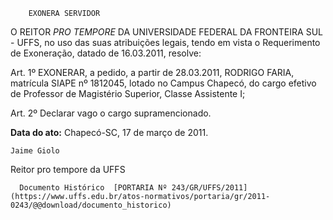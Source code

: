         EXONERA SERVIDOR  

O REITOR  *PRO TEMPORE*  DA UNIVERSIDADE FEDERAL DA FRONTEIRA SUL - UFFS, no uso das suas atribuições legais, tendo em vista o Requerimento de Exoneração, datado de 16.03.2011, resolve:

 Art. 1º EXONERAR, a pedido, a partir de 28.03.2011, RODRIGO FARIA, matrícula SIAPE nº 1812045, lotado no Campus Chapecó, do cargo efetivo de Professor de Magistério Superior, Classe Assistente I;

 Art. 2º Declarar vago o cargo supramencionado.

  

   **Data do ato:** Chapecó-SC, 17 de março de 2011.   
 

    Jaime Giolo    
 Reitor pro tempore da UFFS 

      Documento Histórico  [PORTARIA Nº 243/GR/UFFS/2011](https://www.uffs.edu.br/atos-normativos/portaria/gr/2011-0243/@@download/documento_historico)     
      